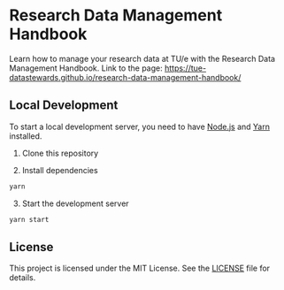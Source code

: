 # Research Data Management Handbook

Learn how to manage your research data at TU/e with the Research Data Management Handbook.
Link to the page: https://tue-datastewards.github.io/research-data-management-handbook/ 

## Local Development

To start a local development server, you need to have [Node.js](https://nodejs.org/) and [Yarn](https://yarnpkg.com/) installed.

1. Clone this repository

2. Install dependencies

```bash
yarn
```

3. Start the development server

```bash
yarn start
```

## License

This project is licensed under the MIT License. See the [LICENSE](LICENSE) file for details.
